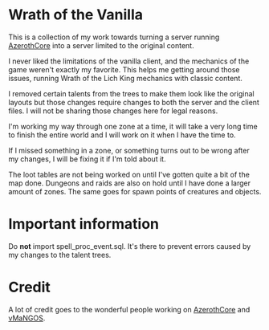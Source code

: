 # Wrath of the Vanilla
This is a collection of my work towards turning a server running [AzerothCore](https://github.com/azerothcore/azerothcore-wotlk) into a server limited to the original content.

I never liked the limitations of the vanilla client, and the mechanics of the game weren't exactly my favorite. This helps me getting around those issues, running Wrath of the Lich King mechanics with classic content.

I removed certain talents from the trees to make them look like the original layouts but those changes require changes to both the server and the client files. I will not be sharing those changes here for legal reasons.

I'm working my way through one zone at a time, it will take a very long time to finish the entire world and I will work on it when I have the time to.

If I missed something in a zone, or something turns out to be wrong after my changes, I will be fixing it if I'm told about it.

The loot tables are not being worked on until I've gotten quite a bit of the map done. Dungeons and raids are also on hold until I have done a larger amount of zones. The same goes for spawn points of creatures and objects.

# Important information
Do **not** import spell_proc_event.sql. It's there to prevent errors caused by my changes to the talent trees.

# Credit
A lot of credit goes to the wonderful people working on [AzerothCore](https://github.com/azerothcore/azerothcore-wotlk) and [vMaNGOS](https://github.com/vmangos).
